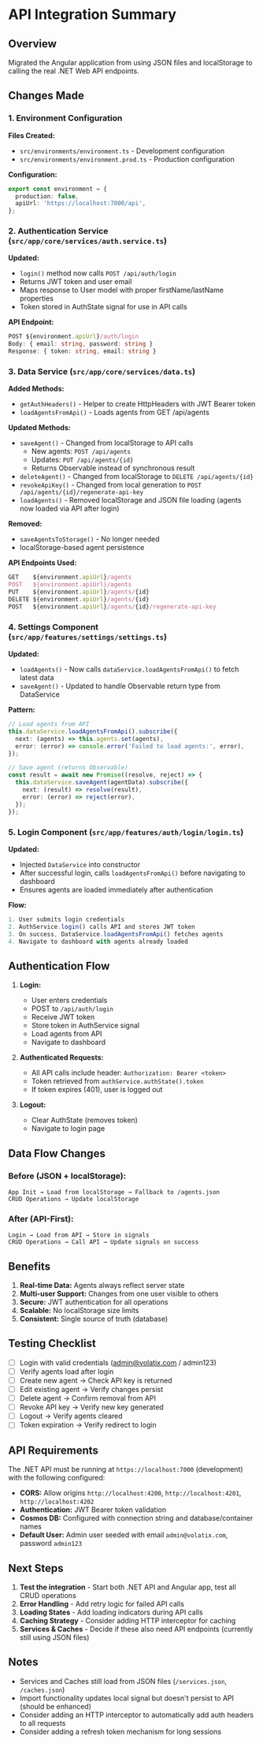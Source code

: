# API Integration Summary

## Overview

Migrated the Angular application from using JSON files and localStorage to calling the real .NET Web API endpoints.

## Changes Made

### 1. Environment Configuration

**Files Created:**

- `src/environments/environment.ts` - Development configuration
- `src/environments/environment.prod.ts` - Production configuration

**Configuration:**

```typescript
export const environment = {
  production: false,
  apiUrl: 'https://localhost:7000/api',
};
```

### 2. Authentication Service (`src/app/core/services/auth.service.ts`)

**Updated:**

- `login()` method now calls `POST /api/auth/login`
- Returns JWT token and user email
- Maps response to User model with proper firstName/lastName properties
- Token stored in AuthState signal for use in API calls

**API Endpoint:**

```typescript
POST ${environment.apiUrl}/auth/login
Body: { email: string, password: string }
Response: { token: string, email: string }
```

### 3. Data Service (`src/app/core/services/data.ts`)

**Added Methods:**

- `getAuthHeaders()` - Helper to create HttpHeaders with JWT Bearer token
- `loadAgentsFromApi()` - Loads agents from GET /api/agents

**Updated Methods:**

- `saveAgent()` - Changed from localStorage to API calls
  - New agents: `POST /api/agents`
  - Updates: `PUT /api/agents/{id}`
  - Returns Observable instead of synchronous result
- `deleteAgent()` - Changed from localStorage to `DELETE /api/agents/{id}`
- `revokeApiKey()` - Changed from local generation to `POST /api/agents/{id}/regenerate-api-key`
- `loadAgents()` - Removed localStorage and JSON file loading (agents now loaded via API after login)

**Removed:**

- `saveAgentsToStorage()` - No longer needed
- localStorage-based agent persistence

**API Endpoints Used:**

```typescript
GET    ${environment.apiUrl}/agents
POST   ${environment.apiUrl}/agents
PUT    ${environment.apiUrl}/agents/{id}
DELETE ${environment.apiUrl}/agents/{id}
POST   ${environment.apiUrl}/agents/{id}/regenerate-api-key
```

### 4. Settings Component (`src/app/features/settings/settings.ts`)

**Updated:**

- `loadAgents()` - Now calls `dataService.loadAgentsFromApi()` to fetch latest data
- `saveAgent()` - Updated to handle Observable return type from DataService

**Pattern:**

```typescript
// Load agents from API
this.dataService.loadAgentsFromApi().subscribe({
  next: (agents) => this.agents.set(agents),
  error: (error) => console.error('Failed to load agents:', error),
});

// Save agent (returns Observable)
const result = await new Promise((resolve, reject) => {
  this.dataService.saveAgent(agentData).subscribe({
    next: (result) => resolve(result),
    error: (error) => reject(error),
  });
});
```

### 5. Login Component (`src/app/features/auth/login/login.ts`)

**Updated:**

- Injected `DataService` into constructor
- After successful login, calls `loadAgentsFromApi()` before navigating to dashboard
- Ensures agents are loaded immediately after authentication

**Flow:**

```typescript
1. User submits login credentials
2. AuthService.login() calls API and stores JWT token
3. On success, DataService.loadAgentsFromApi() fetches agents
4. Navigate to dashboard with agents already loaded
```

## Authentication Flow

1. **Login:**

   - User enters credentials
   - POST to `/api/auth/login`
   - Receive JWT token
   - Store token in AuthService signal
   - Load agents from API
   - Navigate to dashboard

2. **Authenticated Requests:**

   - All API calls include header: `Authorization: Bearer <token>`
   - Token retrieved from `authService.authState().token`
   - If token expires (401), user is logged out

3. **Logout:**
   - Clear AuthState (removes token)
   - Navigate to login page

## Data Flow Changes

### Before (JSON + localStorage):

```
App Init → Load from localStorage → Fallback to /agents.json
CRUD Operations → Update localStorage
```

### After (API-First):

```
Login → Load from API → Store in signals
CRUD Operations → Call API → Update signals on success
```

## Benefits

1. **Real-time Data:** Agents always reflect server state
2. **Multi-user Support:** Changes from one user visible to others
3. **Secure:** JWT authentication for all operations
4. **Scalable:** No localStorage size limits
5. **Consistent:** Single source of truth (database)

## Testing Checklist

- [ ] Login with valid credentials (admin@volatix.com / admin123)
- [ ] Verify agents load after login
- [ ] Create new agent → Check API key is returned
- [ ] Edit existing agent → Verify changes persist
- [ ] Delete agent → Confirm removal from API
- [ ] Revoke API key → Verify new key generated
- [ ] Logout → Verify agents cleared
- [ ] Token expiration → Verify redirect to login

## API Requirements

The .NET API must be running at `https://localhost:7000` (development) with the following configured:

- **CORS:** Allow origins `http://localhost:4200`, `http://localhost:4201`, `http://localhost:4202`
- **Authentication:** JWT Bearer token validation
- **Cosmos DB:** Configured with connection string and database/container names
- **Default User:** Admin user seeded with email `admin@volatix.com`, password `admin123`

## Next Steps

1. **Test the integration** - Start both .NET API and Angular app, test all CRUD operations
2. **Error Handling** - Add retry logic for failed API calls
3. **Loading States** - Add loading indicators during API calls
4. **Caching Strategy** - Consider adding HTTP interceptor for caching
5. **Services & Caches** - Decide if these also need API endpoints (currently still using JSON files)

## Notes

- Services and Caches still load from JSON files (`/services.json`, `/caches.json`)
- Import functionality updates local signal but doesn't persist to API (should be enhanced)
- Consider adding an HTTP interceptor to automatically add auth headers to all requests
- Consider adding a refresh token mechanism for long sessions
